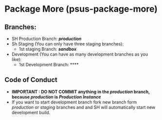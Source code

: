 # Package More (psus-package-more)

## Branches:

- SH Production Branch: **_production_**
- Sh Staging (You can only have three staging branches):
  - 1st staging Branch: **_sandbox_**
- Development (You can have as many development branches as you like):
  - 1st Development Branch: \*\*\*\*

## Code of Conduct

- **IMPORTANT : DO NOT COMMIT anything in the _production_ branch, because _production_ is _Production Instance_**
- If you want to start development branch fork new branch form _production_ or _staging_ branches and and SH will automatically start new development build.
